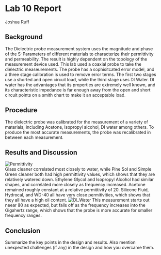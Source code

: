 # Lab 10 Report
Joshua Ruff

## Background
The Dielectric probe measurement system uses the magnitude and phase of the S-Parameters of different materials to characterize their permittivity and permeability. The result is highly dependent on the topology of the measurement device used. This lab used a coaxial probe to take the dielectric measeurements. The probe has a sophisitcated error model, and a three stage calibration is used to remove error terms. The first two stages use a shorted and open circuit load, while the third stage uses DI Water. DI water has the advantages that its properties are extremely well known, and its characteristic impedance is far enough away from the open and short circuit points on a smith chart to make it an acceptable load. 

## Procedure
The dielectric probe was calibrated for the measurement of a variety of materials, including Acetone, Isopropyl alcohol, DI water among others. To produce the most accurate measurements, the probe was recalibrated in between each measurement. 

## Results and Discussion
![Permittivity](https://github.com/CourseReps/ECEN452-Spring2016/blob/master/Students/joshruff/Lab10/Permittivity.png)<br>
Glass cleaner correlated most closely to water, while Pine Sol and Simple Green cleaner both had high permittivity values, which shows that they are relatively watered down. Ethylene Glycol and Isopropyl Alcohol had similar shapes, and correlated more closely as frequency increased. Acetone remained roughly constant at a relative permittivity of 20. Silicone Fluid, Hydrocal, and WD-40 all have very close permitivities, which shows that they all have a high oil content. 
![DI_Water](DI_Water.png)
This measurement starts out neear 80 as expected, but falls off as the frequency increases into the Gigahertz range, which shows that the probe is more accurate for smaller frequency ranges. 
## Conclusion
Summarize the key points in the design and results. Also mention unexpected challenges (if any) in the design and how you overcame them. 

